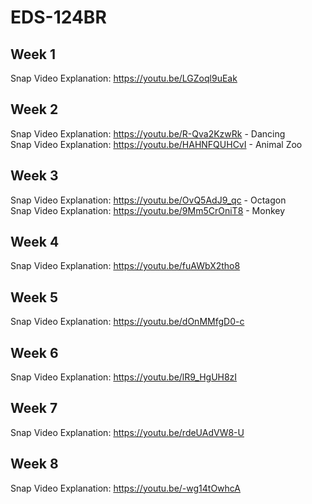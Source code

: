 # EDS-124BR

## Week 1
Snap Video Explanation: https://youtu.be/LGZoql9uEak

## Week 2
Snap Video Explanation: https://youtu.be/R-Qva2KzwRk - Dancing
<br>
Snap Video Explanation: https://youtu.be/HAHNFQUHCvI - Animal Zoo

## Week 3
Snap Video Explanation: https://youtu.be/OvQ5AdJ9_qc - Octagon
<br>
Snap Video Explanation: https://youtu.be/9Mm5CrOniT8 - Monkey

## Week 4
Snap Video Explanation: https://youtu.be/fuAWbX2tho8

## Week 5
Snap Video Explanation: https://youtu.be/dOnMMfgD0-c

## Week 6
Snap Video Explanation: https://youtu.be/lR9_HgUH8zI

## Week 7
Snap Video Explanation: https://youtu.be/rdeUAdVW8-U

## Week 8
Snap Video Explanation: https://youtu.be/-wg14tOwhcA
